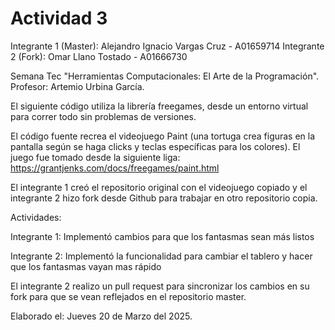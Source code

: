 # Actividad 3

Integrante 1 (Master): Alejandro Ignacio Vargas Cruz - A01659714 
Integrante 2 (Fork): Omar Llano Tostado - A01666730

Semana Tec "Herramientas Computacionales: El Arte de la Programación". Profesor: Artemio Urbina García.

El siguiente código utiliza la librería freegames, desde un entorno virtual para correr todo sin problemas de versiones.

El código fuente recrea el videojuego Paint (una tortuga crea figuras en la pantalla según se haga clicks y teclas específicas para los colores). El juego fue tomado desde la siguiente liga: https://grantjenks.com/docs/freegames/paint.html

El integrante 1 creó el repositorio original con el videojuego copiado y el integrante 2 hizo fork desde Github para trabajar en otro repositorio copia.

Actividades:

Integrante 1: Implementó cambios para que los fantasmas sean más listos

Integrante 2: Implementó la funcionalidad para cambiar el tablero y hacer que los fantasmas vayan mas rápido

El integrante 2 realizo un pull request para sincronizar los cambios en su fork para que se vean reflejados en el repositorio master.

Elaborado el: Jueves 20 de Marzo del 2025.
